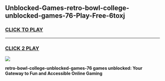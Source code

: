 
## Unblocked-Games-retro-bowl-college-unblocked-games-76-Play-Free-6toxj
<h3>
<a href="https://premium76.site?title=retro-bowl-college-unblocked-games-76&ref=19M">CLICK TO PLAY</a></h3>
<hr>

<h3>
<a href="https://premium76.site?title=retro-bowl-college-unblocked-games-76&ref=19M">CLICK 2 PLAY</a>
  
</h3>

<a href="https://premium76.site?title=retro-bowl-college-unblocked-games-76&ref=19M"><img src="https://clearcache.store/games.png"></a>


**retro-bowl-college-unblocked-games-76 games unblocked: Your Gateway to Fun and Accessible Online Gaming**
